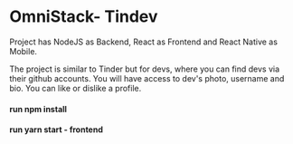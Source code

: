 # OmniStack- Tindev
Project has NodeJS as Backend, React as Frontend and React Native as Mobile.

The project is similar to Tinder but for devs, where you can find devs via their github accounts.
You will have access to dev's photo, username and bio. You can like or dislike a profile.
 
#### run npm install

#### run yarn start - frontend
